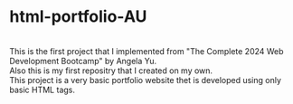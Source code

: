 # html-portfolio-AU
<br>
This is the first project that I implemented from "The Complete 2024 Web Development Bootcamp" by Angela Yu.
<br>
Also this is my first repositry that I created on my own.
<br>
This project is a very basic portfolio website thet is developed using only basic HTML tags.
